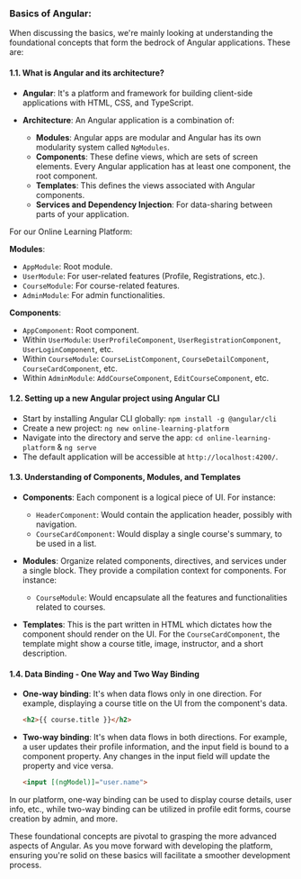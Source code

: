 
### Basics of Angular:

When discussing the basics, we're mainly looking at understanding the foundational concepts that form the bedrock of Angular applications. These are:

#### 1.1. **What is Angular and its architecture?**
- **Angular**: It's a platform and framework for building client-side applications with HTML, CSS, and TypeScript.
  
- **Architecture**: An Angular application is a combination of:
  - **Modules**: Angular apps are modular and Angular has its own modularity system called `NgModules`.
  - **Components**: These define views, which are sets of screen elements. Every Angular application has at least one component, the root component.
  - **Templates**: This defines the views associated with Angular components.
  - **Services and Dependency Injection**: For data-sharing between parts of your application.

For our Online Learning Platform:

**Modules**:
- `AppModule`: Root module.
- `UserModule`: For user-related features (Profile, Registrations, etc.).
- `CourseModule`: For course-related features.
- `AdminModule`: For admin functionalities.

**Components**:
- `AppComponent`: Root component.
- Within `UserModule`: `UserProfileComponent`, `UserRegistrationComponent`, `UserLoginComponent`, etc.
- Within `CourseModule`: `CourseListComponent`, `CourseDetailComponent`, `CourseCardComponent`, etc.
- Within `AdminModule`: `AddCourseComponent`, `EditCourseComponent`, etc.

#### 1.2. **Setting up a new Angular project using Angular CLI**
- Start by installing Angular CLI globally: `npm install -g @angular/cli`
- Create a new project: `ng new online-learning-platform`
- Navigate into the directory and serve the app: `cd online-learning-platform` & `ng serve`
- The default application will be accessible at `http://localhost:4200/`.

#### 1.3. **Understanding of Components, Modules, and Templates**

- **Components**: Each component is a logical piece of UI. For instance:
  - `HeaderComponent`: Would contain the application header, possibly with navigation.
  - `CourseCardComponent`: Would display a single course's summary, to be used in a list.

- **Modules**: Organize related components, directives, and services under a single block. They provide a compilation context for components. For instance:
  - `CourseModule`: Would encapsulate all the features and functionalities related to courses.

- **Templates**: This is the part written in HTML which dictates how the component should render on the UI. For the `CourseCardComponent`, the template might show a course title, image, instructor, and a short description.

#### 1.4. **Data Binding - One Way and Two Way Binding**

- **One-way binding**: It's when data flows only in one direction. For example, displaying a course title on the UI from the component's data.

  ```html
  <h2>{{ course.title }}</h2>
  ```

- **Two-way binding**: It's when data flows in both directions. For example, a user updates their profile information, and the input field is bound to a component property. Any changes in the input field will update the property and vice versa.

  ```html
  <input [(ngModel)]="user.name">
  ```

In our platform, one-way binding can be used to display course details, user info, etc., while two-way binding can be utilized in profile edit forms, course creation by admin, and more.

These foundational concepts are pivotal to grasping the more advanced aspects of Angular. As you move forward with developing the platform, ensuring you're solid on these basics will facilitate a smoother development process.